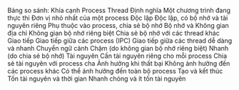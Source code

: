 Bảng so sánh:
Khía cạnh	Process	Thread
Định nghĩa	Một chương trình đang thực thi	Đơn vị nhỏ nhất của một process
Độc lập	Độc lập, có bộ nhớ và tài nguyên riêng	Phụ thuộc vào process, chia sẻ bộ nhớ
Bộ nhớ và Không gian địa chỉ	Không gian bộ nhớ riêng biệt	Chia sẻ bộ nhớ với các thread khác
Giao tiếp	Giao tiếp giữa các process (IPC)	Giao tiếp giữa các thread dễ dàng và nhanh
Chuyển ngữ cảnh	Chậm (do không gian bộ nhớ riêng biệt)	Nhanh (do chia sẻ bộ nhớ)
Tài nguyên	Cần tài nguyên riêng cho mỗi process	Chia sẻ tài nguyên với process cha
Ảnh hưởng khi thất bại	Không ảnh hưởng đến các process khác	Có thể ảnh hưởng đến toàn bộ process
Tạo và kết thúc	Tốn tài nguyên và thời gian	Nhanh chóng và ít tốn tài nguyên